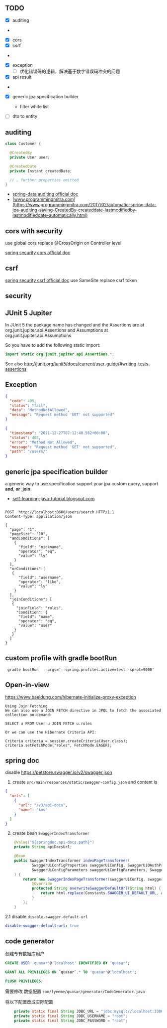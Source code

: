## TODO
            
- [x] auditing
- 
- [x] cors
- [x] csrf
- 
- [x] exception
  - [ ] 优化错误码的逻辑，解决基于数字错误码冲突的问题
- [x] api result
- 
- [x] generic jpa specification builder
  - filter white list

- [ ] dto to entity

## auditing

```java
class Customer {

  @CreatedBy
  private User user;

  @CreatedDate
  private Instant createdDate;

  // … further properties omitted
}
```

- [spring-data auditing official doc](https://docs.spring.io/spring-data/jpa/docs/current/reference/html/#auditing)
- [www.programmingmitra.com](https://www.programmingmitra.com/2017/02/automatic-spring-data-jpa-auditing-saving-CreatedBy-createddate-lastmodifiedby-lastmodifieddate-automatically.html)

## cors with security

use global cors replace @CrossOrigin on Controller level

[spring security cors official doc](https://docs.spring.io/spring-security/site/docs/4.2.x/reference/html/cors.html)

## csrf

[spring security csrf official doc](https://docs.spring.io/spring-security/reference/6.0.0-M5/features/exploits/csrf.html#csrf-protection-ssa)
use SameSite replace csrf token

## security

## JUnit 5 Jupiter

In JUnit 5 the package name has changed and the Assertions are at org.junit.jupiter.api.Assertions and Assumptions at org.junit.jupiter.api.Assumptions

So you have to add the following static import:

```java
import static org.junit.jupiter.api.Assertions.*;
```

See also http://junit.org/junit5/docs/current/user-guide/#writing-tests-assertions

## Exception

```json
{
  "code": 405,
  "status": "fail",
  "data": "MethodNotAllowed",
  "message": "Request method 'GET' not supported"
}
```

```json
{
  "timestamp": "2021-12-27T07:12:40.562+00:00",
  "status": 405,
  "error": "Method Not Allowed",
  "message": "Request method 'GET' not supported",
  "path": "/users/"
}
```

## generic jpa specification builder

a generic way to use specification support your jpa custom query, support **and**, **or** ,**join**

- [self-learning-java-tutorial.blogspot.com](https://self-learning-java-tutorial.blogspot.com/2020/08/spring-jpa-specification-to-join-tables.html)

```http request

POST  http://localhost:8600/users/search HTTP/1.1
Content-Type: application/json

{
  "page": "1",
  "pageSize": "10",
  "andConditions": [
    {
      "field": "nickname",
      "operator": "eq",
      "value": "ly"
    }
  ],
  "orConditions":[
   {
      "field": "username",
      "operator": "like",
      "value": "ly"
    }
  ],
  "joinConditions": [
   {
     "joinField": "roles",
     "condition": {
      "field": "name",
      "operator": "eq",
      "value": "user"
    }
   }
  ]
}

```

## custom profile with gradle bootRun

```shell
 gradle bootRun  --args='--spring.profiles.active=test -sprot=9000'
```

## Open-in-view

https://www.baeldung.com/hibernate-initialize-proxy-exception

```text
Using Join Fetching
We can also use a JOIN FETCH directive in JPQL to fetch the associated collection on-demand:

SELECT u FROM User u JOIN FETCH u.roles

Or we can use the Hibernate Criteria API:

Criteria criteria = session.createCriteria(User.class);
criteria.setFetchMode("roles", FetchMode.EAGER);
```


## spring doc

disable https://petstore.swagger.io/v2/swagger.json

1.  create `src/main/resources/static/swagger-config.json` and content is 
```json
{
  "urls": [
    {
      "url": "/v3/api-docs",
      "name": "kms"
    }
  ]
}
```

2. create bean `SwaggerIndexTransformer`

```java
    @Value("${springdoc.api-docs.path}")
    private String apiDocsUrl;

    @Bean
    public SwaggerIndexTransformer indexPageTransformer(
            SwaggerUiConfigProperties swaggerUiConfig, SwaggerUiOAuthProperties swaggerUiOAuthProperties,
            SwaggerUiConfigParameters swaggerUiConfigParameters, SwaggerWelcomeCommon swaggerWelcomeCommon, ObjectMapperProvider objectMapperProvider
    ) {
        return new SwaggerIndexPageTransformer(swaggerUiConfig, swaggerUiOAuthProperties, swaggerUiConfigParameters, swaggerWelcomeCommon, objectMapperProvider) {
            @Override
            protected String overwriteSwaggerDefaultUrl(String html) {
                return html.replace(Constants.SWAGGER_UI_DEFAULT_URL, apiDocsUrl);
            }
        };
    }
```

2.1 disable  `disable-swagger-default-url`

```yaml
disable-swagger-default-url: true
```


## code generator 

创建专有数据库用户
```sql
CREATE USER 'quasar'@'localhost' IDENTIFIED BY 'quasar';

GRANT ALL PRIVILEGES ON `quasar`.* TO 'quasar'@'localhost';

FLUSH PRIVILEGES;
```
需要修改 数据配置 `com/fyeeme/quasar/generator/CodeGenerator.java`

将以下配置改成实际配置
```java 
    private static final String JDBC_URL = "jdbc:mysql://localhost:3306/quasar";
    private static final String JDBC_USERNAME = "root";
    private static final String JDBC_PASSWORD = "root";
```